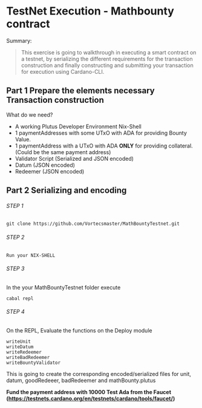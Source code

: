 # TestNet Execution - Mathbounty contract

Summary:
> This exercise is going to walkthrough in executing a smart contract on a testnet, by serializing the different requirements for the transaction construction and finally constructing and submitting your transaction for execution using Cardano-CLI.


## Part 1 Prepare the elements necessary Transaction construction 

What do we need?

* A working Plutus Developer Environment Nix-Shell
* 1 paymentAddresses with some UTxO with ADA for providing Bounty Value.
* 1 paymentAddress with a UTxO with ADA **ONLY** for providing collateral. (Could be the same payment address)
* Validator Script (Serialized and JSON encoded)
* Datum (JSON encoded)
* Redeemer (JSON encoded)
  


## Part 2 Serializing and encoding 
###### STEP 1

    git clone https://github.com/Vortecsmaster/MathBountyTestnet.git

###### STEP 2
    Run your NIX-SHELL

###### STEP 3
In the your MathBountyTestnet folder execute 

    cabal repl

###### STEP 4
On the REPL, Evaluate the functions on the Deploy module

    writeUnit
    writeDatum
    writeRedeemer
    writeBadRedeemer
    writeBountyValidator

This is going to create the corresponding encoded/serialized files for unit, datum, goodRedeeer, badRedeemer and mathBounty.plutus



 **Fund the payment address with 10000 Test Ada from the Faucet (https://testnets.cardano.org/en/testnets/cardano/tools/faucet/)**


